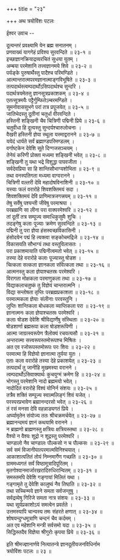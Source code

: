 +++
title = "२३"

+++
अथ त्रयोविंशः पटलः  
    
    
ईश्वर उवाच --  
    
दूत्यन्तरं प्रवक्ष्यामि येन ब्रह्म सनातनम् ।  
प्रणवाख्यं यागगेहं प्रविश्य सुरवन्दिते ॥ २३-१ ॥  
इच्छाज्ञानक्रियाद्रव्यरचितं सुधया युतम् ।  
अम्बया परमेशानि तत्त्वज्ञानमये शिवे ॥ २३-२ ॥  
पर्यङ्के पुरुषार्थैस्तु पादैश्च परिमण्डिते ।  
आत्मान्तरात्मपरमज्ञानात्माङ्गविभूषिते ॥ २३-३ ॥  
तत्पदार्थस्त्वम्पदार्थोऽसिपदार्थश्च सुन्दरि ।  
पदार्थत्रयमेतत्तु ज्ञानसूत्रप्रकाशकम् ॥ २३-४ ॥  
एतत्सूत्रमयैः पट्टैर्गुम्फितेऽम्बरमण्डिते ।  
सुमनोवाससुभगे परां तत्र प्रपूजयेत् ॥ २३-५ ॥  
जातिभेदस्तु दूतीनां चतुर्धा वीरवन्दिते ।  
हस्तिनी शङ्खिनी चैव चित्रिणी पद्मिनी प्रिये ॥ २३-६ ॥  
चतुवीधा हि दूत्यस्तु सुन्दर्यश्चारुलोचनाः ।  
वैखरी हस्तिनी ज्ञेया स्थूला यस्माद्वरानने ॥ २३-७ ॥  
ययेदं धार्यते सर्वं ब्रह्माण्डपरिमण्डलम् ।  
वर्गाष्टकेन देवेशि सूते दिग्गजसञ्चयम् ।  
तेनेयं करिणी प्रोक्ता मध्यमा शङ्खिनी भवेत् ॥ २३-८ ॥  
शङ्खिनी तु यथा भद्रे विशुद्धा पापवजीता ।  
सर्वदेवप्रिया सा हि शान्तिसौभाग्यशोभिता ॥ २३-९ ॥  
तथा वनस्पतिगता मध्यमा वाग्वरानने ।  
चित्रिणी वल्लरी देवि महादोषविनाशिनी ॥ २३-१० ॥  
यस्याः फलं वरारोहे शिवशक्तिमयं सदा ।  
शिवशक्तिमयं देवि प्राणिमात्रजगत्त्रयम् ॥ २३-११ ॥  
तेषु सर्वेषु पश्यन्ती जीवेषु परमाश्रया ।  
परब्रह्मणि सा लीना परा वाक्परमेश्वरि ॥ २३-१२ ॥  
तां दूतीं तत्र सम्पूज्य समाधिकुसुमैः शुचिः ।  
तदङ्गेषु कलाः पूज्याः क्रमेण सुरवन्दिते ॥ २३-१३ ॥  
पद्मिनी तु परा ज्ञेया हंसस्वच्छविकासिनी ।  
हंसोदयेन पद्मं हि त्यक्त्वा सङ्कोचमद्रिजे ॥ २३-१४ ॥  
विकासयति सौभाग्यं तथा वस्तुविलासतः ।  
परा प्रकाशमायाति पद्मिनीत्वमतो भवेत् ॥ २३-१५ ॥  
तस्या देहे वरारोहे कलाः पूज्यास्तु षोडश ।  
चित्कला सत्कला ज्ञानकला संवित्कला तथा ॥ २३-१६ ॥  
आत्मनस्तु कला ज्ञेयाश्चतस्रः परमेश्वरि ।  
विरागता मोक्षकला परमाणुकला तथा ॥ २३-१७ ॥  
विद्याकलाचतुष्कं तु विज्ञेयं चान्तरात्मनि ।  
विद्या सन्तोषता तृप्तिः परब्रह्मप्रकाशता ॥ २३-१८ ॥  
परमात्मकला ज्ञेयाः संलीनाः परवस्तुनि ।  
लुप्तिः शान्तिकला बोधकला व्याप्तिकला परा ॥ २३-१९ ॥  
ज्ञानात्मनः कला ज्ञेयाश्चतस्रः परमेश्वरि ।  
कलाः षोडश देवेशि श्रीविद्यार्णेषु संस्थिताः ॥ २३-२० ॥  
षोडशार्णा ब्रह्मरूपा कला षोडशरूपिणी ।  
आत्मा जाग्रत्स्वरूपेण त्रैलोक्यं रचयत्यसौ ॥ २३-२१ ॥  
अन्तरात्मा सत्त्वरूपस्तमोरूपश्च मिश्रितः ।  
अत एव रजोरूपस्तमोरूपः परः शिवः ॥ २३-२२ ॥  
परमात्मा हि विज्ञेयो ज्ञानात्मा तुर्यया युतः ।  
एताः कला वरारोहे तस्या देहे प्रकाशयेत् ॥ २३-२३ ॥  
तत्पदार्थं तु जानीहि मुखमस्या वरानने ।  
त्वम्पदार्थोऽसिवाक्यार्थः कुचयुग्मं क्रमेण हि ॥ २३-२४ ॥  
भोगस्तु परमेशानि नादो ब्रह्ममयो भवेत् ।  
नादोदितं वरारोहे विश्वं योनिर्न संशयः ॥ २३-२५ ॥  
तत्रैव शक्तिं सम्पूज्य स्वात्मलिङ्गं शिवं यजेत् ।  
परस्परप्रभावेण ब्रह्मानन्दरसो भवेत् ॥ २३-२६ ॥  
तं रसं मनसा देवि वहन्नाड्यगतं प्रिये ।  
अर्घ्यामृतेन संयोज्य ततः श्रीचक्रमर्चयेत् ॥ २३-२७ ॥  
ब्रह्मानन्दमयं ज्ञानं कथयामि वरानने ।  
न ब्राह्मणो ब्राह्मणस्तु क्षत्रियः क्षत्रियस्तथा ॥ २३-२८ ॥  
वैश्यो न वैश्यः शूद्रो न शूद्रस्तु परमेश्वरि ।  
चाण्डालो नैव चाण्डालः पौल्कसो न च पौल्कसः ॥ २३-२९ ॥  
सर्व समं विजानीयात्परमात्मविनिश्चयात् ।  
आकाशात्पतितं तोयं निम्नमार्गेण गच्छति ॥ २३-३० ॥  
ग्राममध्यगतं सर्वं विष्ठामूत्रादिपूरितम् ।  
मृतगोश्वानमार्जारखरादिरुधिरान्वितम् ॥ २३-३१ ॥  
समस्तमपि देवेशि गङ्गायां मिलितं यथा ।  
गङ्गामृते तु देवेशि कालुष्यं नैव तिष्ठति ॥ २३-३२ ॥  
तथा सच्चिन्मये ज्ञाने समता सर्वजन्तुषु ।  
सर्वद्रव्येषु गिरिजे समता नात्र संशयः ॥ २३-३३ ॥  
यथा सूर्यप्रकाशोऽयं समत्वेन प्रवर्तते ।  
उत्तमस्यापि चान्यस्य तमः संहरते क्षणात् ॥ २३-३४ ॥  
शोषयन्दुग्धमूत्राणि चन्दनं चैव कर्दमम् ।  
अत एव महेशानि मन्त्री सर्वसमो यदा ॥ २३-३५ ॥  
सिद्धिस्तदैव विज्ञेया श्रीगुरोः कृपया प्रिये ॥ २३-३६ ॥  
    
इति श्रीमज्ज्ञानार्णवे नित्यातन्त्रे ज्ञानदूतीयजनविधिर्नाम  
त्रयोविंशः पटलः ॥ २३ ॥  
    
    
    
    
    
